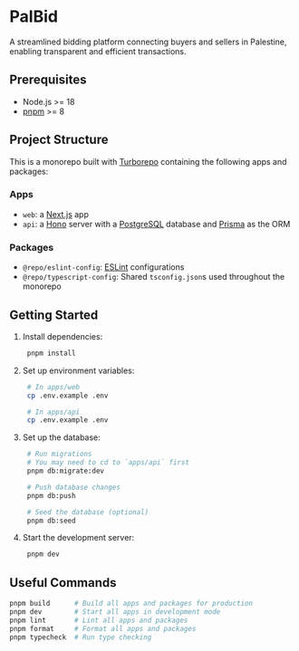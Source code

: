 # PalBid

A streamlined bidding platform connecting buyers and sellers in Palestine, enabling transparent and efficient transactions.

## Prerequisites

- Node.js >= 18
- [pnpm](https://pnpm.io) >= 8

## Project Structure

This is a monorepo built with [Turborepo](https://turbo.build/repo/docs/core-concepts/monorepos/configuring-workspaces) containing the following apps and packages:

### Apps

- `web`: a [Next.js](https://nextjs.org/) app
- `api`: a [Hono](https://hono.dev/) server with a [PostgreSQL](https://www.postgresql.org/) database and [Prisma](https://www.prisma.io/) as the ORM

### Packages

- `@repo/eslint-config`: [ESLint](https://eslint.org/) configurations
- `@repo/typescript-config`: Shared `tsconfig.json`s used throughout the monorepo

## Getting Started

1. Install dependencies:

   ```sh
    pnpm install
   ```

2. Set up environment variables:

   ```sh
    # In apps/web
    cp .env.example .env

    # In apps/api
    cp .env.example .env
   ```

3. Set up the database:

   ```sh
    # Run migrations
    # You may need to cd to `apps/api` first
    pnpm db:migrate:dev

    # Push database changes
    pnpm db:push

    # Seed the database (optional)
    pnpm db:seed
   ```

4. Start the development server:

   ```sh
    pnpm dev
   ```

## Useful Commands

```sh
pnpm build      # Build all apps and packages for production
pnpm dev        # Start all apps in development mode
pnpm lint       # Lint all apps and packages
pnpm format     # Format all apps and packages
pnpm typecheck  # Run type checking
```
